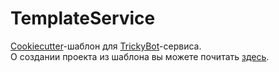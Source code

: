 # TemplateService
[Cookiecutter](https://github.com/cookiecutter/cookiecutter)-шаблон для [TrickyBot](https://github.com/TrickyBestia/TrickyBot)-сервиса.  
О создании проекта из шаблона вы можете почитать [здесь](https://cookiecutter.readthedocs.io/en/1.7.2/usage.html#generate-your-project).